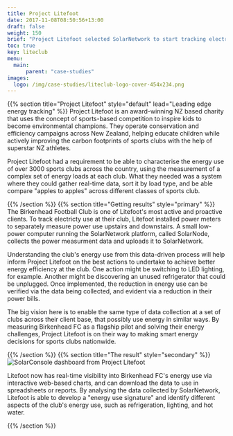 ```yaml
---
title: Project Litefoot
date: 2017-11-08T08:50:56+13:00
draft: false
weight: 150
brief: "Project Litefoot selected SolarNetwork to start tracking electricity use at their sports clubs."
toc: true
key: liteclub
menu:
  main:
      parent: "case-studies"
images:
  logo: /img/case-studies/liteclub-logo-cover-454x234.png
---
```

{{% section  title="Project Litefoot" style="default" lead="Leading edge energy tracking" %}}
Project Litefoot is an award-winning NZ based charity that uses the concept of sports-based competition to inspire kids to become environmental champions.  They operate conservation and efficiency campaigns across New Zealand, helping educate children while actively   improving the carbon footprints of sports clubs with the help of superstar NZ athletes.

Project Litefoot had a requirement to be able to characterise the energy use of over 3000 sports clubs across the country, using the measurement of a complex set of energy loads at each club.  What they needed was a system where they could gather real-time data, sort it by load type, and be able compare "apples to apples" across different classes of sports club.

{{% /section %}}
{{% section  title="Getting results" style="primary" %}}
The Birkenhead Football Club is one of Litefoot's most active and proactive clients. To track electricty use at their club, Litefoot installed power meters to separately measure power use upstairs and downstairs. A small low-power computer running the SolarNetwork platform, called SolarNode, collects the power measurment data and uploads it to SolarNetwork.

Understanding the club's energy use from this data-driven process will help inform Project Litefoot on the best actions to undertake to achieve better energy efficiency at the club. One action might be switching to LED lighting, for example. Another might be discovering an unused refrigerator that could be unplugged. Once implemented, the reduction in energy use can be verified via the data being collected, and evident via a reduction in their power bills.

The big vision here is to enable the same type of data collection at a set of clubs across their client base, that possibly use energy in similar ways. By measuring Birkenhead FC as a flagship pilot and solving their energy challenges, Project Litefoot is on their way to making smart energy decisions for sports clubs nationwide.

{{% /section %}}
{{% section  title="The result" style="secondary" %}}
![SolarConsole dashboard from Project Litefoot](/img/case-studies/litefoot-console-fc.png)

Litefoot now has real-time visibility into Birkenhead FC's energy use via interactive web-based charts, and can download the data to use in spreadsheets or reports. By analysing the data collected by SolarNetwork, Litefoot is able to develop a "energy use signature" and identify different aspects of the club's energy use, such as refrigeration, lighting, and hot water.

{{% /section %}}
